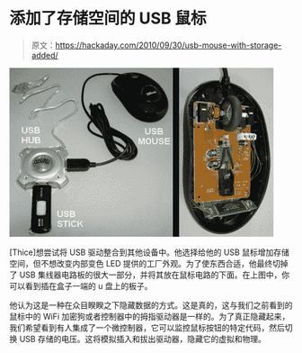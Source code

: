 # 添加了存储空间的 USB 鼠标

> 原文：<https://hackaday.com/2010/09/30/usb-mouse-with-storage-added/>

![](img/12ff29499a99ee1669011b38e294370d.png "usb-mouse-plus-storage")

[Thice]想尝试将 USB 驱动整合到其他设备中。他选择给他的 USB 鼠标增加存储空间，但不想改变内部变色 LED 提供的工厂外观。为了使东西合适，他最终切掉了 USB 集线器电路板的很大一部分，并将其放在鼠标电路的下面。在上图中，你可以看到插在盒子一端的 u 盘上的板子。

他认为这是一种在众目睽睽之下隐藏数据的方式。这是真的，这与我们之前看到的鼠标中的 WiFi 加密狗或者控制器中的拇指驱动器是一样的。为了真正隐藏起来，我们希望看到有人集成了一个微控制器，它可以监控鼠标按钮的特定代码，然后切换 USB 存储的电压。这将模拟插入和拔出驱动器，隐藏它的虚拟和物理。